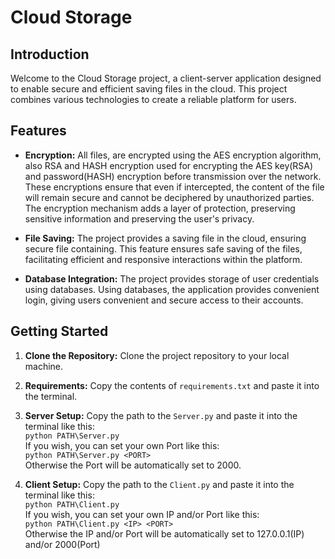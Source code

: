 # Cloud Storage

## Introduction

Welcome to the Cloud Storage project, a client-server application designed to enable secure and efficient saving files in the cloud. This project combines various technologies to create a reliable platform for users.

## Features

- **Encryption:** All files, are encrypted using the AES encryption algorithm, also RSA and HASH encryption used for encrypting the AES key(RSA) and password(HASH) encryption before transmission over the network. These encryptions ensure that even if intercepted, the content of the file will remain secure and cannot be deciphered by unauthorized parties. The encryption mechanism adds a layer of protection, preserving sensitive information and preserving the user's privacy.

- **File Saving:** The project provides a saving file in the cloud, ensuring secure file containing. This feature ensures safe saving of the files, facilitating efficient and responsive interactions within the platform.

- **Database Integration:** The project provides storage of user credentials using databases. Using databases, the application provides convenient login, giving users convenient and secure access to their accounts.

## Getting Started

1. **Clone the Repository:** Clone the project repository to your local machine.

2. **Requirements:** Copy the contents of `requirements.txt` and paste it into the terminal.

3. **Server Setup:**  Copy the path to the `Server.py` and paste it into the terminal like this: <br> `python PATH\Server.py`<br> If you wish, you can set your own Port like this: <br> `python PATH\Server.py <PORT>`<br> Otherwise the Port will be automatically set to 2000.

4. **Client Setup:** Copy the path to the `Client.py` and paste it into the terminal like this: <br> `python PATH\Client.py`<br> If you wish, you can set your own IP and/or Port like this: <br> `python PATH\Client.py <IP> <PORT>`<br> Otherwise the IP and/or Port will be automatically set to 127.0.0.1(IP) and/or 2000(Port)
